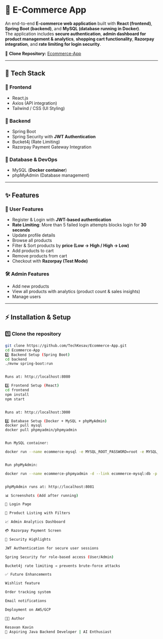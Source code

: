 # 🛒 E-Commerce App

An end-to-end **E-commerce web application** built with **React (frontend)**, **Spring Boot (backend)**, and **MySQL (database running in Docker)**.  
The application includes **secure authentication**, **admin dashboard for product management & analytics**, **shopping cart functionality**, **Razorpay integration**, and **rate limiting for login security**.  

🔗 **Clone Repository:** [Ecommerce-App](https://github.com/TechKesav/Ecommerce-App.git)

---

## 🚀 Tech Stack

### 🔹 Frontend
- React.js  
- Axios (API integration)  
- Tailwind / CSS (UI Styling)  

### 🔹 Backend
- Spring Boot  
- Spring Security with **JWT Authentication**  
- Bucket4j (Rate Limiting)  
- Razorpay Payment Gateway Integration  

### 🔹 Database & DevOps
- MySQL (**Docker container**)  
- phpMyAdmin (Database management)  

---

## ✨ Features

### 👤 User Features
- Register & Login with **JWT-based authentication**  
- **Rate Limiting**: More than 5 failed login attempts blocks login for **30 seconds**  
- Update profile details  
- Browse all products  
- Filter & Sort products by **price (Low → High / High → Low)**  
- Add products to cart  
- Remove products from cart  
- Checkout with **Razorpay (Test Mode)**  

### 🛠️ Admin Features
- Add new products  
- View all products with analytics (product count & sales insights)  
- Manage users  

---

## ⚡ Installation & Setup

### 1️⃣ Clone the repository
```bash
git clone https://github.com/TechKesav/Ecommerce-App.git
cd Ecommerce-App
2️⃣ Backend Setup (Spring Boot)
cd backend
./mvnw spring-boot:run


Runs at: http://localhost:8080

3️⃣ Frontend Setup (React)
cd frontend
npm install
npm start


Runs at: http://localhost:3000

4️⃣ Database Setup (Docker + MySQL + phpMyAdmin)
docker pull mysql
docker pull phpmyadmin/phpmyadmin


Run MySQL container:

docker run --name ecommerce-mysql -e MYSQL_ROOT_PASSWORD=root -e MYSQL_DATABASE=ecommerce -p 3306:3306 -d mysql


Run phpMyAdmin:

docker run --name ecommerce-phpmyadmin -d --link ecommerce-mysql:db -p 8081:80 phpmyadmin/phpmyadmin


phpMyAdmin runs at: http://localhost:8081

📊 Screenshots (Add after running)

🔑 Login Page

🛒 Product Listing with Filters

📈 Admin Analytics Dashboard

💳 Razorpay Payment Screen

🔐 Security Highlights

JWT Authentication for secure user sessions

Spring Security for role-based access (User/Admin)

Bucket4j rate limiting → prevents brute-force attacks

✅ Future Enhancements

Wishlist feature

Order tracking system

Email notifications

Deployment on AWS/GCP

👨‍💻 Author

Kesavan Kavin
📌 Aspiring Java Backend Developer | AI Enthusiast